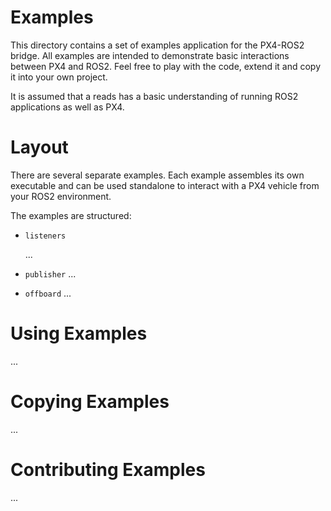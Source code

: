 # Examples

This directory contains a set of examples application for the PX4-ROS2 bridge. All examples are intended to demonstrate basic interactions between PX4 and ROS2. Feel free to play with the code, extend it and copy it into your own project.

It is assumed that a reads has a basic understanding of running ROS2 applications as well as PX4.

# Layout

There are several separate examples. Each example assembles its own executable and can be used standalone to interact with a PX4 vehicle from your ROS2 environment.

The examples are structured:

* `listeners` 
   
   ...

* `publisher` ...

* `offboard` ...


# Using Examples

...

# Copying Examples

...

# Contributing Examples

...
